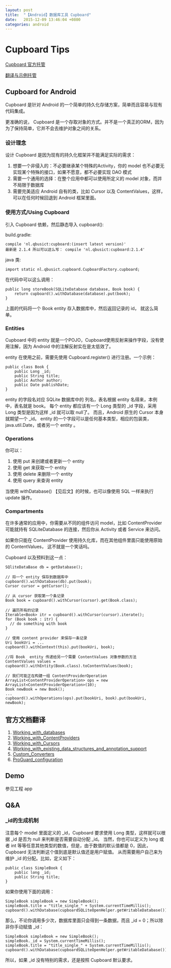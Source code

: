 ```yaml
---
layout: post
title:  "【Android】数据库工具 Cupboard"
date:   2015-12-09 13:46:04 +0800
categories: android
---
```

# Cupboard Tips

[Cupboard 官方托管](https://bitbucket.org/littlerobots/cupboard)

[翻译与示例托管](https://github.com/xesam/CupboardTips)

## Cupboard for Android

Cupboard 是针对 Android 的一个简单的持久化存储方案，简单而且容易与现有代码集成。

更准确的说， Cupboard 是一个存取对象的方式。并不是一个真正的ORM，因为为了保持简单，它并不会去维护对象之间的关系。

### 设计理念
设计 Cupboard 是因为现有的持久化框架并不能满足实际的需求：

1. 想要一个非侵入的：不必要继承某个特殊的Activity，你的 model 也不必要无实现某个特殊的接口，如果不愿意，都不必要实现 DAO 模式
2. 需要一个通用的选择：在整个应用中都可以使用所定义的 model 对象，而并不局限于数据库
3. 需要完美适应 Android 自有的类，比如 Cursor 以及 ContentValues，这样，可以在任何时候回退到 Android 框架里面。

### 使用方式/Using Cupboard

引入 Cupboard 依赖，然后静态导入 cupboard():

build.gradle:

    compile 'nl.qbusict:cupboard:(insert latest version)'
    最新是 2.1.4 所以可以这么写： compile 'nl.qbusict:cupboard:2.1.4'
    
    
java 类:

    import static nl.qbusict.cupboard.CupboardFactory.cupboard;

在代码中可以这么调用：
    
    public long storeBook(SQLiteDatabase database, Book book) {
        return cupboard().withDatabase(database).put(book);
    }

上面的代码将一个 Book  entity 存入数据库中，然后返回记录的 id， 就这么简单。

### Entities

Cupboard 中的 entity 就是一个POJO，Cupboard使用反射来操作字段，没有使用注解，因为 Android 中的注解反射实在是太低效了。

 entity 在使用之前，需要先使用 Cupboard.register() 进行注册。一个示例：

    public class Book {
        public Long _id;
        public String title;
        public Author author;
        public Date publishDate;
    }

entity 的字段名对应 SQLite 数据库中的 列名，表名根据 entity 名得来，本例中，表名就是 book。
每个 entity 都应该有一个 Long 类型的 _id 字段，采用 Long 类型是因为这样 _id 就可以取 null了。
而且，Android 原生的 Cursor 本身就期望一个 _id。
entity 的一个字段可以是任何基本类型，相应的包装类，java.util.Date，或者另一个 entity 。

### Operations

你可以：

1. 使用 put 来创建或者更新一个 entity 
2. 使用 get 来获取一个 entity 
3. 使用 delete 来删除一个 entity 
4. 使用 query 来查询 entity 

当使用 withDatabase() 【见后文】的时候，也可以像使用 SQL 一样来执行 update 操作。

### Compartments

在许多通常的应用中，你需要从不同的组件访问 model，比如 ContentProvider 可能就持有 SQLiteDatabase 的连接，然后你从 Activity 或者 Service 来访问。

如果你只能在 ContentProvider 使用持久化库，而在其他组件里面只能使用原始的 ContentValues， 这不就是一个笑话吗。

Cupboard 以及预料到这一点：

    SQliteDataBase db = getDatabase();
    
    // 将一个 entity 保存到数据库中
    cupboard().withDatabase(db).put(book);
    Cursor cursor = getCursor();
    
    // 从 cursor 获取第一个条记录
    Book book = cupboard().withCursor(cursor).get(Book.class);
    
    // 遍历所有的记录
    Iterable<Book> itr = cupboard().withCursor(cursor).iterate();
    for (Book book : itr) {
      // do something with book
    }
    
    // 使用 content provider 来保存一条记录
    Uri bookUri = ...
    cupboard().withContext(this).put(bookUri, book);
    
    //将 Book  entity 传递给另一个需要 ContentValues 对象参数的方法
    ContentValues values = cupboard().withEntity(Book.class).toContentValues(book);
    
    // 我们可能正在构建一组 ContentProviderOperation 
    ArrayList<ContentProviderOperation> ops = new ArrayList<ContentProviderOperation>(10);
    Book newBook = new Book();
    ...
    cupboard().withOperations(ops).put(bookUri, book).put(bookUri, newBook);
    
    
## 官方文档翻译

1. [Working_with_databases](./doc/Working_with_databases.md)
1. [Working_with_ContentProviders](./doc/Working_with_ContentProviders.md)
1. [Working_with_Cursors](./doc/Working_with_Cursors.md)
1. [Working_with_existing_data_structures_and_annotation_support](./doc/Working_with_existing_data_structures_and_annotation_support.md)
1. [Custom_Converters](./doc/Custom_Converters.md)
1. [ProGuard_configuration](./doc/ProGuard_configuration.md)

## Demo

参见工程 app
    
## Q&A

### _id的生成机制
注意每个 model 里面定义的 _id，Cupboard 要求使用 Long 类型，这样就可以根据 _id 是否为 null 来判断是否需要自动分配 _id。
当然，你也可以定义为 long 或者 int 等等任意其他类型的数值，但是，由于数值的默认值都是 0，因此，Cupboard 无法判断这个值到底是默认值还是用户赋值。
从而需要用户自己来为维护 _id 的分配。比如，定义如下：

    public class SimpleBook {
        public long _id;
        public String title;
    }
    
如果你使用下面的调用：

    SimpleBook simpleBook = new SimpleBook();
    simpleBook.title = "title_single_" + System.currentTimeMillis();
    cupboard().withDatabase(cupboardSQLiteOpenHelper.getWritableDatabase()).put(simpleBook);

那么，不论你调用多少次，数据库里面只会得到一条数据，而且 _id = 0；所以除非你手动赋值 _id：

    SimpleBook simpleBook = new SimpleBook();
    simpleBook._id = System.currentTimeMillis();
    simpleBook.title = "title_single_" + System.currentTimeMillis();
    cupboard().withDatabase(cupboardSQLiteOpenHelper.getWritableDatabase()).put(simpleBook);
    
所以，如果 _id 没有特别的需求，还是按照 Cupboard 默认要求。
